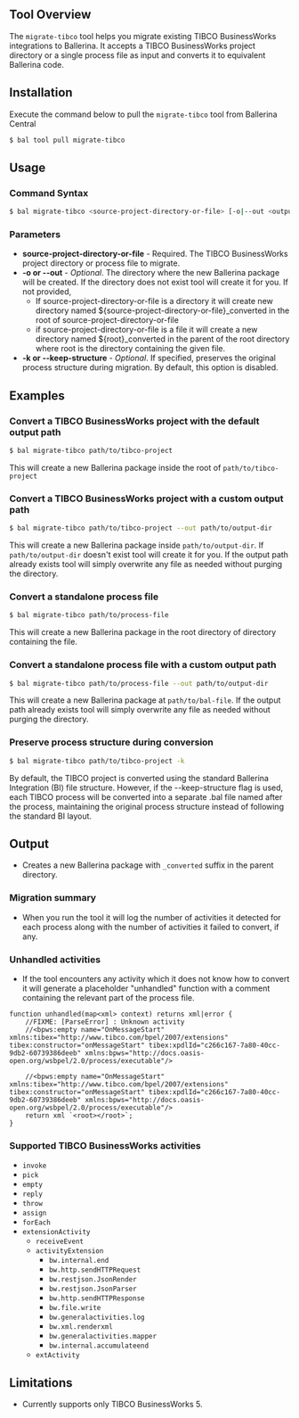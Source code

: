 ## Tool Overview

The `migrate-tibco` tool helps you migrate existing TIBCO BusinessWorks integrations to Ballerina. It accepts a TIBCO BusinessWorks project directory or a single process file as input and converts it to equivalent Ballerina code.

## Installation

Execute the command below to pull the `migrate-tibco` tool from Ballerina Central
```bash
$ bal tool pull migrate-tibco
```

## Usage

### Command Syntax

```bash
$ bal migrate-tibco <source-project-directory-or-file> [-o|--out <output-directory>] [-k|--keep-structure]
```

### Parameters

- **source-project-directory-or-file** - Required. The TIBCO BusinessWorks project directory or process file to migrate.
- **-o or --out** - *Optional*. The directory where the new Ballerina package will be created. If the directory does not exist tool will create it for you. If not provided,
  - If source-project-directory-or-file is a directory it will create new directory named ${source-project-directory-or-file}_converted in the root of source-project-directory-or-file
  - if source-project-directory-or-file is a file it will create a new directory named ${root}_converted in the parent of the root directory where root is the directory containing the given file.
- **-k or --keep-structure** - *Optional*. If specified, preserves the original process structure during migration. By default, this option is disabled.

## Examples

### Convert a TIBCO BusinessWorks project with the default output path

```bash
$ bal migrate-tibco path/to/tibco-project
```

This will create a new Ballerina package inside the root of `path/to/tibco-project`

### Convert a TIBCO BusinessWorks project with a custom output path

```bash
$ bal migrate-tibco path/to/tibco-project --out path/to/output-dir
```

This will create a new Ballerina package inside `path/to/output-dir`. If `path/to/output-dir` doesn't exist tool will create it for you. If the output path already exists tool will simply overwrite any file as needed without purging the directory.

### Convert a standalone process file

```bash
$ bal migrate-tibco path/to/process-file
```

This will create a new Ballerina package in the root directory of directory containing the file.

### Convert a standalone process file with a custom output path

```bash
$ bal migrate-tibco path/to/process-file --out path/to/output-dir
```

This will create a new Ballerina package at `path/to/bal-file`. If the output path already exists tool will simply overwrite any file as needed without 
purging the directory.

### Preserve process structure during conversion

```bash
$ bal migrate-tibco path/to/tibco-project -k
```

By default, the TIBCO project is converted using the standard Ballerina Integration (BI) file structure. However, if the --keep-structure flag is used, each TIBCO process will be converted into a separate .bal file named after the process, maintaining the original process structure instead of following the standard BI layout.

## Output

- Creates a new Ballerina package with `_converted` suffix in the parent directory.

### Migration summary

- When you run the tool it will log the number of activities it detected for each process along with the number of activities it failed to convert, if any.

### Unhandled activities

- If the tool encounters any activity which it does not know how to convert it will generate a placeholder "unhandled" function with a comment containing the relevant part of the process file.

```
function unhandled(map<xml> context) returns xml|error {
    //FIXME: [ParseError] : Unknown activity
    //<bpws:empty name="OnMessageStart" xmlns:tibex="http://www.tibco.com/bpel/2007/extensions" tibex:constructor="onMessageStart" tibex:xpdlId="c266c167-7a80-40cc-9db2-60739386deeb" xmlns:bpws="http://docs.oasis-open.org/wsbpel/2.0/process/executable"/>

    //<bpws:empty name="OnMessageStart" xmlns:tibex="http://www.tibco.com/bpel/2007/extensions" tibex:constructor="onMessageStart" tibex:xpdlId="c266c167-7a80-40cc-9db2-60739386deeb" xmlns:bpws="http://docs.oasis-open.org/wsbpel/2.0/process/executable"/>
    return xml `<root></root>`;
}
```

### Supported TIBCO BusinessWorks activities

- `invoke`
- `pick`
- `empty`
- `reply`
- `throw`
- `assign`
- `forEach`
- `extensionActivity`
  - `receiveEvent`
  - `activityExtension`
    - `bw.internal.end`
    - `bw.http.sendHTTPRequest`
    - `bw.restjson.JsonRender`
    - `bw.restjson.JsonParser`
    - `bw.http.sendHTTPResponse`
    - `bw.file.write`
    - `bw.generalactivities.log`
    - `bw.xml.renderxml`
    - `bw.generalactivities.mapper`
    - `bw.internal.accumulateend`
  - `extActivity`

## Limitations

- Currently supports only TIBCO BusinessWorks 5.

